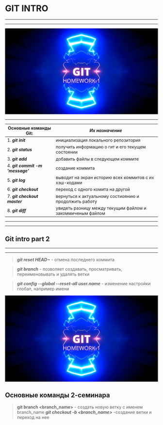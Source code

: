 # GIT INTRO
___
---
[![GIT Homework-1](Git.jpg)](https://drive.google.com/file/d/1OTIaNmimIQ5QTiuRBH7Ap4keP8Scpkte/view?usp=share_link "Git")

***
| **Основные команды Git:**        | *Их назначение*                        |
| -------------------------------- | ---------------------------------- |
| 1. ***git init***                | инициализация локального репозитория                        |
| 2. ***git status***              | получить информацию о гит и его текущем состоянии                  |
| 3. ***git add***                 | добавить файлы в следующем коммите                            |
| 4. ___git commit -m 'message'___ | создание коммита                            |
|5. ***git log***|выводит на экран историю всех коммитов с их хэш-кодами                         |
|6. ***git checkout***|переход с одного комита на другой                   |
|7. ***git checkout master***      |вернуться к актуальному состиоянию и продолжить работу                  |
|8. ***git diff***| увидеть разницу между текущим файлом и закоммиченым файлом                             |
------------------------------------
------------------------------------

## Git intro part 2
---
***
>***git reset HEAD~*** - отмена последнего коммита 

>***git branch*** - позволяет создавать, просматривать, переименовывать и удалять ветки

>***git config --global --reset-all user.name*** - изменение настройки глобал, например имени

![Git Homework](Git.jpg "git")

## Основные команды 2-семинара

> **git branch <branch_name>** - создать новую ветку с именем branch_name
>***git checkout -b <branch_name>*** -создание ветки и переход на нее
